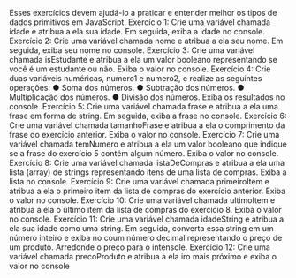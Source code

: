 Esses exercícios devem ajudá-lo a praticar e entender melhor os tipos de dados
primitivos em JavaScript.
Exercício 1: Crie uma variável chamada idade e atribua a ela sua idade. Em seguida, exiba a
idade no console.
Exercício 2: Crie uma variável chamada nome e atribua a ela seu nome. Em seguida, exiba
seu nome no console.
Exercício 3: Crie uma variável chamada isEstudante e atribua a ela um valor booleano
representando se você é um estudante ou não. Exiba o valor no console.
Exercício 4: Crie duas variáveis numéricas, numero1 e numero2, e realize as seguintes
operações:
● Soma dos números.
● Subtração dos números.
● Multiplicação dos números.
● Divisão dos números.
Exiba os resultados no console.
Exercício 5: Crie uma variável chamada frase e atribua a ela uma frase em forma de string.
Em seguida, exiba a frase no console.
Exercício 6: Crie uma variável chamada tamanhoFrase e atribua a ela o comprimento da
frase do exercício anterior. Exiba o valor no console.
Exercício 7: Crie uma variável chamada temNumero e atribua a ela um valor booleano que
indique se a frase do exercício 5 contém algum número. Exiba o valor no console.
Exercício 8: Crie uma variável chamada listaDeCompras e atribua a ela uma lista (array) de
strings representando itens de uma lista de compras. Exiba a lista no console.
Exercício 9: Crie uma variável chamada primeiroItem e atribua a ela o primeiro item da lista
de compras do exercício anterior. Exiba o valor no console.
Exercício 10: Crie uma variável chamada ultimoItem e atribua a ela o último item da lista de
compras do exercício 8. Exiba o valor no console.
Exercício 11: Crie uma variável chamada idadeString e atribua a ela sua idade como uma
string. Em seguida, converta essa string em um número inteiro e exiba no coum número decimal
representando o preço de um produto. Arredonde o preço para o intensole.
Exercício 12: Crie uma variável chamada precoProduto e atribua a ela iro mais próximo e
exiba o valor no console
